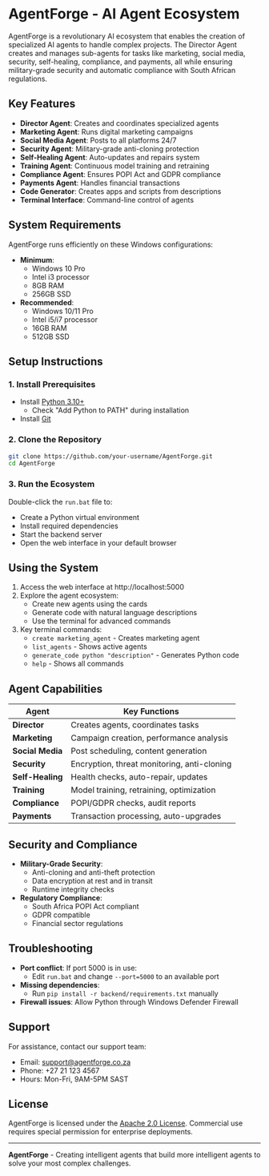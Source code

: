# AgentForge - AI Agent Ecosystem

AgentForge is a revolutionary AI ecosystem that enables the creation of specialized AI agents to handle complex projects. The Director Agent creates and manages sub-agents for tasks like marketing, social media, security, self-healing, compliance, and payments, all while ensuring military-grade security and automatic compliance with South African regulations.

## Key Features

- **Director Agent**: Creates and coordinates specialized agents
- **Marketing Agent**: Runs digital marketing campaigns
- **Social Media Agent**: Posts to all platforms 24/7
- **Security Agent**: Military-grade anti-cloning protection
- **Self-Healing Agent**: Auto-updates and repairs system
- **Training Agent**: Continuous model training and retraining
- **Compliance Agent**: Ensures POPI Act and GDPR compliance
- **Payments Agent**: Handles financial transactions
- **Code Generator**: Creates apps and scripts from descriptions
- **Terminal Interface**: Command-line control of agents

## System Requirements

AgentForge runs efficiently on these Windows configurations:
- **Minimum**: 
  - Windows 10 Pro
  - Intel i3 processor
  - 8GB RAM
  - 256GB SSD
- **Recommended**:
  - Windows 10/11 Pro
  - Intel i5/i7 processor
  - 16GB RAM
  - 512GB SSD

## Setup Instructions

### 1. Install Prerequisites
- Install [Python 3.10+](https://www.python.org/downloads/)
  - Check "Add Python to PATH" during installation
- Install [Git](https://git-scm.com/download/win)

### 2. Clone the Repository
```bash
git clone https://github.com/your-username/AgentForge.git
cd AgentForge
```

### 3. Run the Ecosystem
Double-click the `run.bat` file to:
- Create a Python virtual environment
- Install required dependencies
- Start the backend server
- Open the web interface in your default browser

## Using the System

1. Access the web interface at http://localhost:5000
2. Explore the agent ecosystem:
   - Create new agents using the cards
   - Generate code with natural language descriptions
   - Use the terminal for advanced commands
3. Key terminal commands:
   - `create marketing_agent` - Creates marketing agent
   - `list_agents` - Shows active agents
   - `generate_code python "description"` - Generates Python code
   - `help` - Shows all commands

## Agent Capabilities

| Agent | Key Functions |
|-------|--------------|
| **Director** | Creates agents, coordinates tasks |
| **Marketing** | Campaign creation, performance analysis |
| **Social Media** | Post scheduling, content generation |
| **Security** | Encryption, threat monitoring, anti-cloning |
| **Self-Healing** | Health checks, auto-repair, updates |
| **Training** | Model training, retraining, optimization |
| **Compliance** | POPI/GDPR checks, audit reports |
| **Payments** | Transaction processing, auto-upgrades |

## Security and Compliance

- **Military-Grade Security**:
  - Anti-cloning and anti-theft protection
  - Data encryption at rest and in transit
  - Runtime integrity checks
- **Regulatory Compliance**:
  - South Africa POPI Act compliant
  - GDPR compatible
  - Financial sector regulations

## Troubleshooting

- **Port conflict**: If port 5000 is in use:
  - Edit `run.bat` and change `--port=5000` to an available port
- **Missing dependencies**:
  - Run `pip install -r backend/requirements.txt` manually
- **Firewall issues**: Allow Python through Windows Defender Firewall

## Support

For assistance, contact our support team:
- Email: support@agentforge.co.za
- Phone: +27 21 123 4567
- Hours: Mon-Fri, 9AM-5PM SAST

## License

AgentForge is licensed under the [Apache 2.0 License](LICENSE). Commercial use requires special permission for enterprise deployments.

---

**AgentForge** - Creating intelligent agents that build more intelligent agents to solve your most complex challenges.
